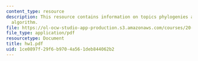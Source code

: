 ```yaml
---
content_type: resource
description: This resource contains information on topics phylogenies and the UPGMA
  algorithm.
file: https://ol-ocw-studio-app-production.s3.amazonaws.com/courses/20-181-computation-for-biological-engineers-fall-2006/1ce0897f29f6b9704a561deb844062b2_hw1.pdf
file_type: application/pdf
resourcetype: Document
title: hw1.pdf
uid: 1ce0897f-29f6-b970-4a56-1deb844062b2
---
```

